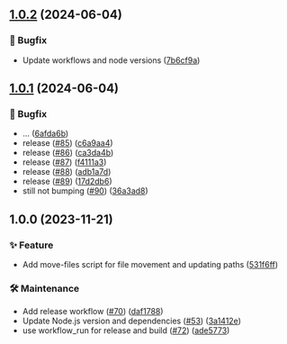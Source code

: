 ## [1.0.2](https://github.com/stevendejongnl/MadeBySteven/compare/v1.0.1...v1.0.2) (2024-06-04)


### 🐛 Bugfix

* Update workflows and node versions ([7b6cf9a](https://github.com/stevendejongnl/MadeBySteven/commit/7b6cf9a57214f914d86ee46588f3c37dab8361d1))

## [1.0.1](https://github.com/stevendejongnl/MadeBySteven/compare/v1.0.0...v1.0.1) (2024-06-04)


### 🐛 Bugfix

* ... ([6afda6b](https://github.com/stevendejongnl/MadeBySteven/commit/6afda6bbbeafcf62763d3bfa9a647e4c16e621e7))
* release ([#85](https://github.com/stevendejongnl/MadeBySteven/issues/85)) ([c6a9aa4](https://github.com/stevendejongnl/MadeBySteven/commit/c6a9aa4e4b957b9a93bad3d92cd258849a788a79))
* release ([#86](https://github.com/stevendejongnl/MadeBySteven/issues/86)) ([ca3da4b](https://github.com/stevendejongnl/MadeBySteven/commit/ca3da4b8542650e1e013cedfe351dd4200388298))
* release ([#87](https://github.com/stevendejongnl/MadeBySteven/issues/87)) ([f4111a3](https://github.com/stevendejongnl/MadeBySteven/commit/f4111a334d840d8775292b8f99048eb7a6b9dee2))
* release ([#88](https://github.com/stevendejongnl/MadeBySteven/issues/88)) ([adb1a7d](https://github.com/stevendejongnl/MadeBySteven/commit/adb1a7dc014cddf282c539e85043b273fc557162))
* release ([#89](https://github.com/stevendejongnl/MadeBySteven/issues/89)) ([17d2db6](https://github.com/stevendejongnl/MadeBySteven/commit/17d2db62d5ad0c26604cbef146741ec5bcef61c9))
* still not bumping ([#90](https://github.com/stevendejongnl/MadeBySteven/issues/90)) ([36a3ad8](https://github.com/stevendejongnl/MadeBySteven/commit/36a3ad8b0cd09f9c5a3ddf3fc4ff6f3eeaecc852))

## 1.0.0 (2023-11-21)


### ✨ Feature

* Add move-files script for file movement and updating paths ([531f6ff](https://github.com/stevendejongnl/MadeBySteven/commit/531f6ff699b13f96eca7c7b631d3541565795c17))


### 🛠️ Maintenance

* Add release workflow ([#70](https://github.com/stevendejongnl/MadeBySteven/issues/70)) ([daf1788](https://github.com/stevendejongnl/MadeBySteven/commit/daf178870a4d155b4b1cd34309365ab1245d80c0))
* Update Node.js version and dependencies ([#53](https://github.com/stevendejongnl/MadeBySteven/issues/53)) ([3a1412e](https://github.com/stevendejongnl/MadeBySteven/commit/3a1412e329ceafd89e6a41d71d7686623d1d7955))
* use workflow_run for release and build ([#72](https://github.com/stevendejongnl/MadeBySteven/issues/72)) ([ade5773](https://github.com/stevendejongnl/MadeBySteven/commit/ade5773661c8981fe891d164da19cebb9269148b))
